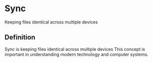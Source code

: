 # Sync

Keeping files identical across multiple devices

## Definition
Sync is keeping files identical across multiple devices This concept is important in understanding modern technology and computer systems.
